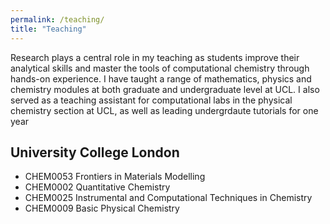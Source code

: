 ```yaml
---
permalink: /teaching/
title: "Teaching"
---
```


Research plays a central role in my teaching as students improve their
analytical skills and master the tools of computational chemistry through hands-on
experience. I have taught a range of mathematics, physics and chemistry modules at both graduate 
and undergraduate level at UCL. 
I also served as a teaching assistant for computational labs in the physical chemistry
section at UCL, as well as leading undergrdaute tutorials for one year

## University College London
- CHEM0053 Frontiers in Materials Modelling
- CHEM0002 Quantitative Chemistry
- CHEM0025 Instrumental and Computational Techniques in Chemistry
- CHEM0009 Basic Physical Chemistry









